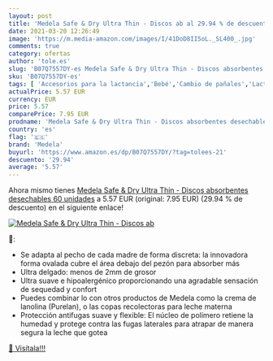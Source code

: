 ```yaml
---
layout: post
title: 'Medela Safe & Dry Ultra Thin - Discos ab al 29.94 % de descuento'
date: 2021-03-20 12:26:49
image: 'https://m.media-amazon.com/images/I/41DoD8II5oL._SL400_.jpg'
comments: true
category: ofertas
author: 'tole.es'
slug: 'B07Q7557DY-es Medela Safe & Dry Ultra Thin - Discos absorbentes...'
sku: 'B07Q7557DY-es'
tags: [ 'Accesorios para la lactancia','Bebé','Cambio de pañales','Lactancia y alimentación','Pañales desechables','Pañales desechables para bebés','Pañales para bebé','medela', ]
actualPrice: 5.57 EUR
currency: EUR
price: 5.57
comparePrice: 7.95 EUR
prodname: 'Medela Safe & Dry Ultra Thin - Discos absorbentes desechables  60 unidades'
country: 'es'
flag: '🇪🇸'
brand: 'Medela'
buyurl: 'https://www.amazon.es/dp/B07Q7557DY/?tag=tolees-21'
descuento: '29.94'
average: '5.57'
---
```


Ahora mismo tienes [Medela Safe & Dry Ultra Thin - Discos absorbentes desechables  60 unidades](https://www.amazon.es/dp/B07Q7557DY/?tag=tolees-21) a 5.57 EUR (original: 7.95 EUR) (29.94 %  de descuento) en el siguiente enlace!

[![Medela Safe & Dry Ultra Thin - Discos ab](https://m.media-amazon.com/images/I/41DoD8II5oL._SL400_.jpg)](https://www.amazon.es/dp/B07Q7557DY/?tag=tolees-21)

🔎:

- Se adapta al pecho de cada madre de forma discreta: la innovadora forma ovalada cubre el área debajo del pezón para absorber más
- Ultra delgado: menos de 2mm de grosor
- Ultra suave e hipoalergénico proporcionando una agradable sensación de sequedad y confort
- Puedes combinar lo con otros productos de Medela como la crema de lanolina (Purelan), o las copas recolectoras para leche materna
- Protección antifugas suave y flexible: El núcleo de polímero retiene la humedad y protege contra las fugas laterales para atrapar de manera segura la leche que gotea

[🛒 Visítala!!!](https://www.amazon.es/dp/B07Q7557DY/?tag=tolees-21)
